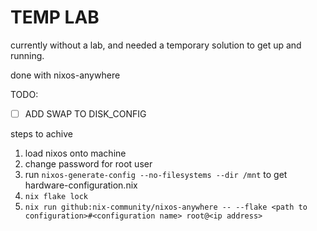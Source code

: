 # TEMP LAB

currently without a lab, and needed a temporary solution to get up and running.

done with nixos-anywhere 

TODO: 
- [ ] ADD SWAP TO DISK_CONFIG

steps to achive
1. load nixos onto machine
2. change password for root user
3. run `nixos-generate-config --no-filesystems --dir /mnt` to get hardware-configuration.nix
4. `nix flake lock`
5.  `nix run github:nix-community/nixos-anywhere -- --flake <path to configuration>#<configuration name> root@<ip address>`
